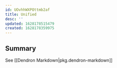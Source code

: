 ```yaml
---
id: UOvhhWXPOttmb2af
title: Unified
desc: ''
updated: 1628178515479
created: 1628178359975
---
```


## Summary
See [[Dendron Markdown|pkg.dendron-markdown]]

